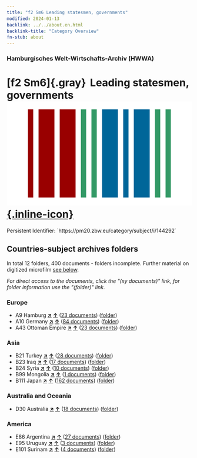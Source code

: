```yaml
---
title: "f2 Sm6 Leading statesmen, governments"
modified: 2024-01-13
backlink: ../../about.en.html
backlink-title: "Category Overview"
fn-stub: about
---
```


### Hamburgisches Welt-Wirtschafts-Archiv (HWWA)

# [f2 Sm6]{.gray}&#8201; Leading statesmen, governments &#160; [![Wikidata](/images/Wikidata-logo.svg "Wikidata"){.inline-icon}](http://www.wikidata.org/entity/Q104699313)

<div class="hint">Persistent Identifier: `https://pm20.zbw.eu/category/subject/i/144292`</div>







## Countries-subject archives folders







In total 12 folders, 400 documents - folders incomplete. Further material on digitized microfilm [see below](#filmsections).

_For direct access to the documents, click the "(xy documents)" link, for folder information use the "(folder)" link._



### Europe

- A9 Hamburg [**&nearr;**](../../../geo/i/140905/about.en.html "Hamburg (all folders)") [**&uarr;**](../../../geo/about.en.html#A9 "Country category system") (<a href="https://pm20.zbw.eu/iiifview/folder/sh/140905,144292" title="about: Hamburg : Leading statesmen, governments" target="_blank">23 documents</a>) ([folder](../../../../folder/sh/1409xx/140905/1442xx/144292/about.en.html))
- A10 Germany [**&nearr;**](../../../geo/i/126128/about.en.html "Germany (all folders)") [**&uarr;**](../../../geo/about.en.html#A10 "Country category system") (<a href="https://pm20.zbw.eu/iiifview/folder/sh/126128,144292" title="about: Germany : Leading statesmen, governments" target="_blank">84 documents</a>) ([folder](../../../../folder/sh/1261xx/126128/1442xx/144292/about.en.html))
- A43 Ottoman Empire [**&nearr;**](../../../geo/i/141034/about.en.html "Ottoman Empire (all folders)") [**&uarr;**](../../../geo/about.en.html#A43 "Country category system") (<a href="https://pm20.zbw.eu/iiifview/folder/sh/141034,144292" title="about: Ottoman Empire : Leading statesmen, governments" target="_blank">23 documents</a>) ([folder](../../../../folder/sh/1410xx/141034/1442xx/144292/about.en.html))

### Asia

- B21 Turkey [**&nearr;**](../../../geo/i/141111/about.en.html "Turkey (all folders)") [**&uarr;**](../../../geo/about.en.html#B21 "Country category system") (<a href="https://pm20.zbw.eu/iiifview/folder/sh/141111,144292" title="about: Turkey : Leading statesmen, governments" target="_blank">28 documents</a>) ([folder](../../../../folder/sh/1411xx/141111/1442xx/144292/about.en.html))
- B23 Iraq [**&nearr;**](../../../geo/i/141113/about.en.html "Iraq (all folders)") [**&uarr;**](../../../geo/about.en.html#B23 "Country category system") (<a href="https://pm20.zbw.eu/iiifview/folder/sh/141113,144292" title="about: Iraq : Leading statesmen, governments" target="_blank">17 documents</a>) ([folder](../../../../folder/sh/1411xx/141113/1442xx/144292/about.en.html))
- B24 Syria [**&nearr;**](../../../geo/i/141114/about.en.html "Syria (all folders)") [**&uarr;**](../../../geo/about.en.html#B24 "Country category system") (<a href="https://pm20.zbw.eu/iiifview/folder/sh/141114,144292" title="about: Syria : Leading statesmen, governments" target="_blank">10 documents</a>) ([folder](../../../../folder/sh/1411xx/141114/1442xx/144292/about.en.html))
- B99 Mongolia [**&nearr;**](../../../geo/i/141261/about.en.html "Mongolia (all folders)") [**&uarr;**](../../../geo/about.en.html#B99 "Country category system") (<a href="https://pm20.zbw.eu/iiifview/folder/sh/141261,144292" title="about: Mongolia : Leading statesmen, governments" target="_blank">1 documents</a>) ([folder](../../../../folder/sh/1412xx/141261/1442xx/144292/about.en.html))
- B111 Japan [**&nearr;**](../../../geo/i/141272/about.en.html "Japan (all folders)") [**&uarr;**](../../../geo/about.en.html#B111 "Country category system") (<a href="https://pm20.zbw.eu/iiifview/folder/sh/141272,144292" title="about: Japan : Leading statesmen, governments" target="_blank">162 documents</a>) ([folder](../../../../folder/sh/1412xx/141272/1442xx/144292/about.en.html))

### Australia and Oceania

- D30 Australia [**&nearr;**](../../../geo/i/141621/about.en.html "Australia (all folders)") [**&uarr;**](../../../geo/about.en.html#D30 "Country category system") (<a href="https://pm20.zbw.eu/iiifview/folder/sh/141621,144292" title="about: Australia : Leading statesmen, governments" target="_blank">18 documents</a>) ([folder](../../../../folder/sh/1416xx/141621/1442xx/144292/about.en.html))

### America

- E86 Argentina [**&nearr;**](../../../geo/i/141692/about.en.html "Argentina (all folders)") [**&uarr;**](../../../geo/about.en.html#E86 "Country category system") (<a href="https://pm20.zbw.eu/iiifview/folder/sh/141692,144292" title="about: Argentina : Leading statesmen, governments" target="_blank">27 documents</a>) ([folder](../../../../folder/sh/1416xx/141692/1442xx/144292/about.en.html))
- E95 Uruguay [**&nearr;**](../../../geo/i/141695/about.en.html "Uruguay (all folders)") [**&uarr;**](../../../geo/about.en.html#E95 "Country category system") (<a href="https://pm20.zbw.eu/iiifview/folder/sh/141695,144292" title="about: Uruguay : Leading statesmen, governments" target="_blank">3 documents</a>) ([folder](../../../../folder/sh/1416xx/141695/1442xx/144292/about.en.html))
- E101 Surinam [**&nearr;**](../../../geo/i/141699/about.en.html "Surinam (all folders)") [**&uarr;**](../../../geo/about.en.html#E101 "Country category system") (<a href="https://pm20.zbw.eu/iiifview/folder/sh/141699,144292" title="about: Surinam : Leading statesmen, governments" target="_blank">4 documents</a>) ([folder](../../../../folder/sh/1416xx/141699/1442xx/144292/about.en.html))



<a id="filmsections" />













